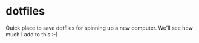 # dotfiles
Quick place to save dotfiles for spinning up a new computer. We'll see how much I add to this :-)
